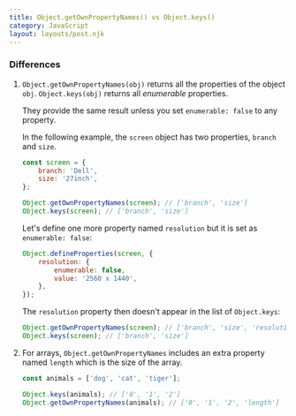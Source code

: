 ```yaml
---
title: Object.getOwnPropertyNames() vs Object.keys()
category: JavaScript
layout: layouts/post.njk
---
```


### Differences

1. `Object.getOwnPropertyNames(obj)` returns all the properties of the object `obj`. `Object.keys(obj)` returns all _enumerable_ properties.

    They provide the same result unless you set `enumerable: false` to any property.

    In the following example, the `screen` object has two properties, `branch` and `size`.

    ```js
    const screen = {
        branch: 'Dell',
        size: '27inch',
    };

    Object.getOwnPropertyNames(screen); // ['branch', 'size']
    Object.keys(screen); // ['branch', 'size']
    ```

    Let's define one more property named `resolution` but it is set as `enumerable: false`:

    ```js
    Object.defineProperties(screen, {
        resolution: {
            enumerable: false,
            value: '2560 x 1440',
        },
    });
    ```

    The `resolution` property then doesn't appear in the list of `Object.keys`:

    ```js
    Object.getOwnPropertyNames(screen); // ['branch', 'size', 'resolution']
    Object.keys(screen); // ['branch', 'size']
    ```

2. For arrays, `Object.getOwnPropertyNames` includes an extra property named `length` which is the size of the array.

    ```js
    const animals = ['dog', 'cat', 'tiger'];

    Object.keys(animals); // ['0', '1', '2']
    Object.getOwnPropertyNames(animals); // ['0', '1', '2', 'length']
    ```
